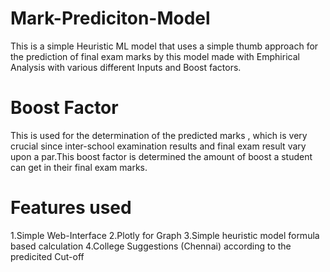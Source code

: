 # Mark-Prediciton-Model
This is a simple Heuristic ML model that uses a simple thumb approach for the prediction of final exam marks by this model made with Emphirical Analysis with various different Inputs and Boost factors.
# Boost Factor
This is used for the determination of the predicted marks , which is very crucial since inter-school examination results and final exam result vary upon a par.This boost factor is determined the amount of boost a student can get in their final exam marks.
# Features used
1.Simple Web-Interface
2.Plotly for Graph
3.Simple heuristic model formula based calculation
4.College Suggestions (Chennai) according to the predicited Cut-off
